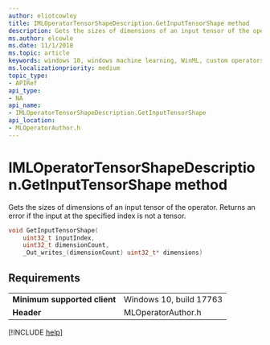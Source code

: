 ```yaml
---
author: eliotcowley
title: IMLOperatorTensorShapeDescription.GetInputTensorShape method
description: Gets the sizes of dimensions of an input tensor of the operator.
ms.author: elcowle
ms.date: 11/1/2018
ms.topic: article
keywords: windows 10, windows machine learning, WinML, custom operators, GetInputTensorShape
ms.localizationpriority: medium
topic_type:
- APIRef
api_type:
- NA
api_name:
- IMLOperatorTensorShapeDescription.GetInputTensorShape
api_location:
- MLOperatorAuthor.h
---
```


# IMLOperatorTensorShapeDescription.GetInputTensorShape method

Gets the sizes of dimensions of an input tensor of the operator. Returns an error if the input at the specified index is not a tensor.

```cpp
void GetInputTensorShape(
    uint32_t inputIndex, 
    uint32_t dimensionCount, 
    _Out_writes_(dimensionCount) uint32_t* dimensions)
```

## Requirements

| | |
|-|-|
| **Minimum supported client** | Windows 10, build 17763 |
| **Header** | MLOperatorAuthor.h |

[!INCLUDE [help](../includes/get-help.md)]
